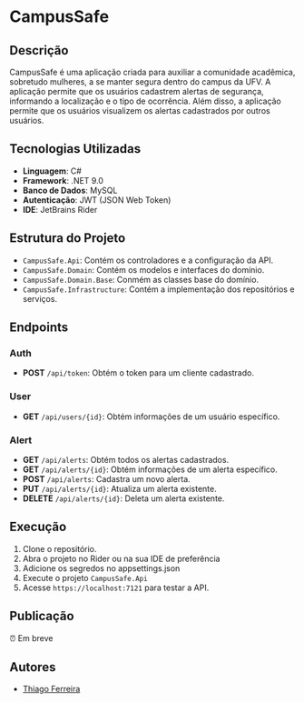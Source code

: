 # CampusSafe

## Descrição

CampusSafe é uma aplicação criada para auxiliar a comunidade acadêmica, sobretudo mulheres, a se manter segura dentro do campus da UFV. A aplicação permite que os usuários cadastrem alertas de segurança, informando a localização e o tipo de ocorrência. Além disso, a aplicação permite que os usuários visualizem os alertas cadastrados por outros usuários.

## Tecnologias Utilizadas

- **Linguagem**: C\#
- **Framework**: .NET 9.0
- **Banco de Dados**: MySQL
- **Autenticação**: JWT (JSON Web Token)
- **IDE**: JetBrains Rider

## Estrutura do Projeto

- `CampusSafe.Api`: Contém os controladores e a configuração da API.
- `CampusSafe.Domain`: Contém os modelos e interfaces do domínio.
- `CampusSafe.Domain.Base`: Conmém as classes base do domínio.
- `CampusSafe.Infrastructure`: Contém a implementação dos repositórios e serviços.

## Endpoints

### Auth
- **POST** `/api/token`: Obtém o token para um cliente cadastrado.

### User
- **GET** `/api/users/{id}`: Obtém informações de um usuário específico.

### Alert
- **GET** `/api/alerts`: Obtém todos os alertas cadastrados.
- **GET** `/api/alerts/{id}`: Obtém informações de um alerta específico.
- **POST** `/api/alerts`: Cadastra um novo alerta.
- **PUT** `/api/alerts/{id}`: Atualiza um alerta existente.
- **DELETE** `/api/alerts/{id}`: Deleta um alerta existente.

## Execução

1. Clone o repositório.
2. Abra o projeto no Rider ou na sua IDE de preferência
3. Adicione os segredos no appsettings.json
4. Execute o projeto `CampusSafe.Api`
5. Acesse `https://localhost:7121` para testar a API.

## Publicação
⏰ Em breve 

## Autores

- [Thiago Ferreira](https://github.com/thiagofp0)